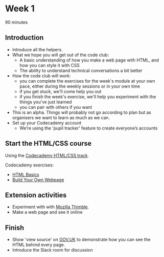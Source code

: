 # Week 1

90 minutes

## Introduction

- Introduce all the helpers.
- What we hope you will get out of the code club:
  - A basic understanding of how you make a web page with HTML, and how you can
    style it with CSS
  - The ability to understand technical conversations a bit better
- How the code club will work:
  - you can complete the exercises for the week's module at your own pace,
    either during the weekly sessions or in your own time
  - if you get stuck, we'll come help you out
  - if you finish the week's exercise, we'll help you experiment with the things
    you've just learned
  - you can pair with others if you want
- This is an alpha. Things will probably not go according to plan but as
  organisers we want to learn as much as we can.
- Set up your Codecademy account
  - We’re using the 'pupil tracker' feature to create everyone’s accounts

## Start the HTML/CSS course

Using the [Codecademy HTML/CSS track](http://www.codecademy.com/tracks/web).

Codecademy exercises:

- [HTML Basics](http://www.codecademy.com/courses/web-beginner-en-HZA3b)
- [Build Your Own Webpage](http://www.codecademy.com/courses/web-beginner-en-LceTK/0/1)

## Extension activities

- Experiment with with [Mozilla Thimble](https://thimble.webmaker.org/).
- Make a web page and see it online

## Finish

- Show 'view source' on [GOV.UK](https://www.gov.uk) to demonstrate how you can see
  the HTML behind every page.
- Introduce the Slack room for discussion

